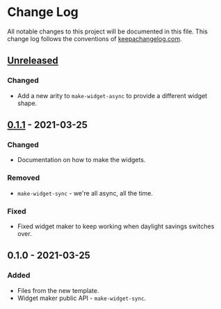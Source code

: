 # Change Log
All notable changes to this project will be documented in this file. This change log follows the conventions of [keepachangelog.com](http://keepachangelog.com/).

## [Unreleased]
### Changed
- Add a new arity to `make-widget-async` to provide a different widget shape.

## [0.1.1] - 2021-03-25
### Changed
- Documentation on how to make the widgets.

### Removed
- `make-widget-sync` - we're all async, all the time.

### Fixed
- Fixed widget maker to keep working when daylight savings switches over.

## 0.1.0 - 2021-03-25
### Added
- Files from the new template.
- Widget maker public API - `make-widget-sync`.

[Unreleased]: https://github.com/your-name/sensors-api/compare/0.1.1...HEAD
[0.1.1]: https://github.com/your-name/sensors-api/compare/0.1.0...0.1.1
